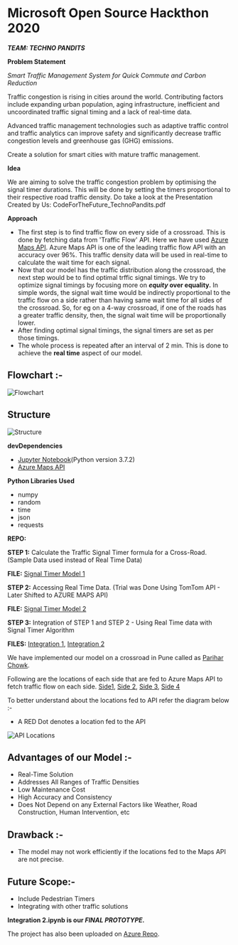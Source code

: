 # Microsoft Open Source Hackthon 2020


***TEAM: TECHNO PANDITS***

**Problem Statement**

*Smart Traffic Management System for Quick Commute and Carbon Reduction*

Traffic congestion is rising in cities around the world. Contributing factors include expanding urban population, aging infrastructure, inefficient and uncoordinated traffic signal timing and a lack of real-time data.

Advanced traffic management technologies such as adaptive traffic control and traffic analytics can improve safety and significantly decrease traffic congestion levels and greenhouse gas (GHG) emissions.

Create a solution for smart cities with mature traffic management.





**Idea**

We are aiming to solve the traffic congestion problem by optimising the signal timer durations. This will be done by setting the timers proportional to their respective road traffic density. 
Do take a look at the Presentation Created by Us: CodeForTheFuture_TechnoPandits.pdf




**Approach**
* The first step is to find traffic flow on every side of a crossroad. This is done by fetching data from 'Traffic Flow' API. Here we have used [Azure Maps API](https://azure.microsoft.com/en-in/services/azure-maps/).  Azure Maps API is one of the leading traffic flow API with an accuracy over 96%. This traffic density data will be used in real-time to calculate the wait time for each signal.
* Now that our model has the traffic distribution along the crossroad, the next step would be to find optimal trffic signal timings. We try to optimize signal timings by focusing more on **_equity_ over equality.** In simple words, the signal wait time would be indirectly proportional to the traffic flow on a side rather than having same wait time for all sides of the crossroad.
So, for eg on a 4-way crossroad, if one of the roads has a greater traffic density, then, the signal wait time will be proportionally lower.
* After finding optimal signal timings, the signal timers are set as per those timings.
* The whole process is repeated after an interval of 2 min. This is done to achieve the **real time** aspect of our model.

## Flowchart :-
![Flowchart](https://github.com/sanky2501/Microsoft-Hackthon/blob/master/Flowchart.jpg)

## Structure
![Structure](https://github.com/sanky2501/Microsoft-Hackthon/blob/master/Structure.PNG)


**devDependencies**
* [Jupyter Notebook](https://jupyter.org/)(Python version 3.7.2)
* [Azure Maps API](https://azure.microsoft.com/en-in/services/azure-maps/)


**Python Libraries Used**
* numpy
* random
* time
* json
* requests

**REPO:**

**STEP 1:** Calculate the Traffic Signal Timer formula for a Cross-Road. (Sample Data used instead of Real Time Data)

**FILE:**  [Signal Timer Model 1](Signal_Timer_Model_1.ipynb)


**STEP 2:** Accessing Real Time Data. (Trial was Done Using TomTom API - Later Shifted to AZURE MAPS API)

**FILE:** [Signal Timer Model 2](https://github.com/sanky2501/Microsoft-Hackthon/blob/master/Signal%20Timer%20Model%202.ipynb)


**STEP 3:** Integration of STEP 1 and STEP 2 - Using Real Time data with Signal Timer Algorithm

**FILES:** [Integration 1](https://github.com/sanky2501/Microsoft-Hackthon/blob/master/Integration%201.ipynb), [Integration 2](https://github.com/sanky2501/Microsoft-Hackthon/blob/master/Integration%202.ipynb)

We have implemented our model on a crossroad in Pune called as [Parihar Chowk](https://www.google.com/maps/place/Parihar+Chowk,+Sanghvi+Nagar,+Ward+No.+8,+Aundh+Gaon,+Aundh,+Pune,+Maharashtra+411007/@18.5608719,73.8079131,17z/data=!4m5!3m4!1s0x3bc2bf307ea957bd:0x981c13e6518c2913!8m2!3d18.5606075!4d73.8092435).

Following are the locations of each side that are fed to Azure Maps API to fetch traffic flow on each side.
[Side1](https://github.com/sanky2501/Microsoft-Hackthon/blob/master/parihar1.PNG), [Side 2](https://github.com/sanky2501/Microsoft-Hackthon/blob/master/parihar2.PNG), [Side 3](https://github.com/sanky2501/Microsoft-Hackthon/blob/master/parihar3.PNG), [Side 4](https://github.com/sanky2501/Microsoft-Hackthon/blob/master/parihar4.PNG)

To better understand about the locations fed to API refer the diagram below :-
* A RED Dot denotes a location fed to the API

![API Locations](https://github.com/sanky2501/Microsoft-Hackthon/blob/master/72dadc01-1964-448e-8b3f-1141eb0debac.jpg)

## Advantages of our Model :-
* Real-Time Solution
* Addresses All Ranges of Traffic Densities
* Low Maintenance Cost  
* High Accuracy and Consistency
* Does Not Depend on any External Factors like Weather, Road Construction, Human Intervention, etc

## Drawback :-
* The model may not work efficiently if the locations fed to the Maps API are not precise. 

## Future Scope:-
* Include Pedestrian Timers
* Integrating with other traffic solutions

**Integration 2.ipynb is our _FINAL PROTOTYPE._**

The project has also been uploaded on [Azure Repo](https://notebooks.azure.com/sgumredkar/projects/microsoft-code-for-future).

